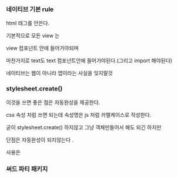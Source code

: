 ### 네이티브 기본 rule

html 태그를 안쓴다.

기본적으로 모든 view 는

view 컴포넌트 안에 들어가야되며

마찬가지로 text도 text 컴포넌트안에 들어가야된다.(그리고 import 해야된다)

네이티브는 웹이 아니라 앱이라는 사실을 잊지말것

### stylesheet.create()

이것을 쓰면 좋은 점은 자동완성을 제공한다.

css 속성 처럼 쓰면 되는데 속성명은 js 처럼 카멜케이스로 작성한다.

굳이 stylesheet.create() 하지않고 그냥 객체만들어서 해도 되긴 하지만

단점은 자동완성이 되지않는다 .

사용은

<View style={stylesheet.해당스타일}>

### 써드 파티 패키지
